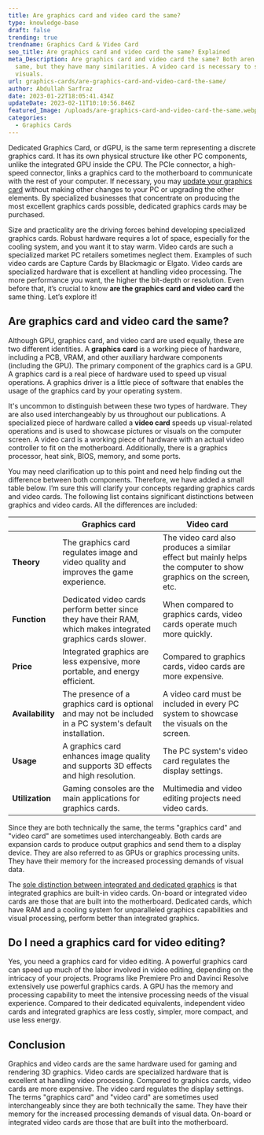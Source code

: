 ```yaml
---
title: Are graphics card and video card the same?
type: knowledge-base
draft: false
trending: true
trendname: Graphics Card & Video Card
seo_title: Are graphics card and video card the same? Explained
meta_Description: Are graphics card and video card the same? Both aren’t the
  same, but they have many similarities. A video card is necessary to show
  visuals.
url: graphics-cards/are-graphics-card-and-video-card-the-same/
author: Abdullah Sarfraz
date: 2023-01-22T18:05:41.434Z
updateDate: 2023-02-11T10:10:56.846Z
featured_Image: /uploads/are-graphics-card-and-video-card-the-same.webp
categories:
  - Graphics Cards
---
```

Dedicated Graphics Card, or dGPU, is the same term representing a discrete graphics card. It has its own physical structure like other PC components, unlike the integrated GPU inside the CPU. The PCIe connector, a high-speed connector, links a graphics card to the motherboard to communicate with the rest of your computer. If necessary, you may [update your graphics card](https://pcideaz.com/graphics-cards/when-to-update-graphics-card/) without making other changes to your PC or upgrading the other elements. By specialized businesses that concentrate on producing the most excellent graphics cards possible, dedicated graphics cards may be purchased.

Size and practicality are the driving forces behind developing specialized graphics cards. Robust hardware requires a lot of space, especially for the cooling system, and you want it to stay warm. Video cards are such a specialized market PC retailers sometimes neglect them. Examples of such video cards are Capture Cards by Blackmagic or Elgato. Video cards are specialized hardware that is excellent at handling video processing. The more performance you want, the higher the bit-depth or resolution. Even before that, it’s crucial to know **are the graphics card and video card** the same thing. Let’s explore it!

## Are graphics card and video card the same?

Although GPU, graphics card, and video card are used equally, these are two different identities. A **graphics card** is a working piece of hardware, including a PCB, VRAM, and other auxiliary hardware components (including the GPU). The primary component of the graphics card is a GPU. A graphics card is a real piece of hardware used to speed up visual operations. A graphics driver is a little piece of software that enables the usage of the graphics card by your operating system.

It's uncommon to distinguish between these two types of hardware. They are also used interchangeably by us throughout our publications. A specialized piece of hardware called a **video card** speeds up visual-related operations and is used to showcase pictures or visuals on the computer screen. A video card is a working piece of hardware with an actual video controller to fit on the motherboard. Additionally, there is a graphics processor, heat sink, BIOS, memory, and some ports.

You may need clarification up to this point and need help finding out the difference between both components. Therefore, we have added a small table below. I’m sure this will clarify your concepts regarding graphics cards and video cards. The following list contains significant distinctions between graphics and video cards. All the differences are included:

|                  | **Graphics card**                                                                                             | **Video card**                                                                                                   |
| ---------------- | ------------------------------------------------------------------------------------------------------------- | ---------------------------------------------------------------------------------------------------------------- |
| **Theory**       | The graphics card regulates image and video quality and improves the game experience.                         | The video card also produces a similar effect but mainly helps the computer to show graphics on the screen, etc. |
| **Function**     | Dedicated video cards perform better since they have their RAM, which makes integrated graphics cards slower. | When compared to graphics cards, video cards operate much more quickly.                                          |
| **Price**        | Integrated graphics are less expensive, more portable, and energy efficient.                                  | Compared to graphics cards, video cards are more expensive.                                                      |
| **Availability** | The presence of a graphics card is optional and may not be included in a PC system's default installation.    | A video card must be included in every PC system to showcase the visuals on the screen.                          |
| **Usage**        | A graphics card enhances image quality and supports 3D effects and high resolution.                           | The PC system's video card regulates the display settings.                                                       |
| **Utilization**  | Gaming consoles are the main applications for graphics cards.                                                 | Multimedia and video editing projects need video cards.                                                          |

Since they are both technically the same, the terms "graphics card" and "video card" are sometimes used interchangeably. Both cards are expansion cards to produce output graphics and send them to a display device. They are also referred to as GPUs or graphics processing units. They have their memory for the increased processing demands of visual data. 

The [sole distinction between integrated and dedicated graphics](https://pcideaz.com/graphics-cards/what-is-discrete-graphics-vs-integrated-graphics/) is that integrated graphics are built-in video cards. On-board or integrated video cards are those that are built into the motherboard. Dedicated cards, which have RAM and a cooling system for unparalleled graphics capabilities and visual processing, perform better than integrated graphics.

## Do I need a graphics card for video editing?

Yes, you need a graphics card for video editing. A powerful graphics card can speed up much of the labor involved in video editing, depending on the intricacy of your projects. Programs like Premiere Pro and Davinci Resolve extensively use powerful graphics cards. A GPU has the memory and processing capability to meet the intensive processing needs of the visual experience. Compared to their dedicated equivalents, independent video cards and integrated graphics are less costly, simpler, more compact, and use less energy.

## Conclusion

Graphics and video cards are the same hardware used for gaming and rendering 3D graphics. Video cards are specialized hardware that is excellent at handling video processing. Compared to graphics cards, video cards are more expensive. The video card regulates the display settings. The terms "graphics card" and "video card" are sometimes used interchangeably since they are both technically the same. They have their memory for the increased processing demands of visual data. On-board or integrated video cards are those that are built into the motherboard.